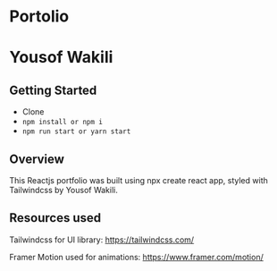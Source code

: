 # Portolio

# Yousof Wakili

## Getting Started

- Clone
- `npm install or npm i`
- `npm run start or yarn start`

## Overview

This Reactjs portfolio was built using npx create react app, styled with Tailwindcss by Yousof Wakili.

## Resources used

Tailwindcss for UI library:
https://tailwindcss.com/

Framer Motion used for animations:
https://www.framer.com/motion/
